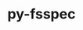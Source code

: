 ---
title: "py-fsspec"
layout: cache
categories: [package, develop]
meta: {"versions": ["2021.7.0", "2022.11.0", "2023.1.0"], "compilers": ["apple-clang@=14.0.0", "apple-clang@=14.0.3", "gcc@=11.3.0", "gcc@=7.3.1"], "oss": ["amzn2", "ubuntu22.04", "ventura"], "platforms": ["darwin", "linux"], "targets": ["aarch64", "ivybridge", "x86_64_v3", "x86_64_v4"], "stacks": ["ml-darwin-aarch64-mps", "ml-linux-x86_64-cpu", "ml-linux-x86_64-cuda", "ml-linux-x86_64-rocm", "root"], "num_specs": 32, "num_specs_by_stack": {"ml-darwin-aarch64-mps": 15, "root": 32, "ml-linux-x86_64-rocm": 8, "ml-linux-x86_64-cpu": 9, "ml-linux-x86_64-cuda": 9}}
spec_details: [{"hash": "4zk4em55kqxzn5zftr7wds5d4kkh4kfx", "compiler": "apple-clang@=14.0.0", "versions": ["2023.1.0"], "os": "ventura", "platform": "darwin", "target": "aarch64", "variants": ["build_system=python_pip", "+http"], "stacks": ["ml-darwin-aarch64-mps", "root"], "size": "-", "tarball": "https://binaries.spack.io/develop/build_cache/darwin-ventura-aarch64/apple-clang-14.0.0/py-fsspec-2023.1.0/darwin-ventura-aarch64-apple-clang-14.0.0-py-fsspec-2023.1.0-4zk4em55kqxzn5zftr7wds5d4kkh4kfx.spack"}, {"hash": "jnvwamn6cr3w4izxeej6gaoqauhp74xo", "compiler": "apple-clang@=14.0.0", "versions": ["2023.1.0"], "os": "ventura", "platform": "darwin", "target": "aarch64", "variants": ["build_system=python_pip", "~http"], "stacks": ["ml-darwin-aarch64-mps", "root"], "size": "-", "tarball": "https://binaries.spack.io/develop/build_cache/darwin-ventura-aarch64/apple-clang-14.0.0/py-fsspec-2023.1.0/darwin-ventura-aarch64-apple-clang-14.0.0-py-fsspec-2023.1.0-jnvwamn6cr3w4izxeej6gaoqauhp74xo.spack"}, {"hash": "fme7ihzjfqv7fbxkaup3vyhrjhfhbgtf", "compiler": "apple-clang@=14.0.0", "versions": ["2023.1.0"], "os": "ventura", "platform": "darwin", "target": "aarch64", "variants": ["build_system=python_pip", "~http"], "stacks": ["ml-darwin-aarch64-mps", "root"], "size": "-", "tarball": "https://binaries.spack.io/develop/build_cache/darwin-ventura-aarch64/apple-clang-14.0.0/py-fsspec-2023.1.0/darwin-ventura-aarch64-apple-clang-14.0.0-py-fsspec-2023.1.0-fme7ihzjfqv7fbxkaup3vyhrjhfhbgtf.spack"}, {"hash": "qpfdlocdxgrco2fm5zy2wjbwjimz2qgs", "compiler": "apple-clang@=14.0.0", "versions": ["2023.1.0"], "os": "ventura", "platform": "darwin", "target": "aarch64", "variants": ["build_system=python_pip", "+http"], "stacks": ["ml-darwin-aarch64-mps", "root"], "size": "-", "tarball": "https://binaries.spack.io/develop/build_cache/darwin-ventura-aarch64/apple-clang-14.0.0/py-fsspec-2023.1.0/darwin-ventura-aarch64-apple-clang-14.0.0-py-fsspec-2023.1.0-qpfdlocdxgrco2fm5zy2wjbwjimz2qgs.spack"}, {"hash": "yzbmoxmf3l2bplvzyaunbmqdbkzvm5g7", "compiler": "apple-clang@=14.0.0", "versions": ["2023.1.0"], "os": "ventura", "platform": "darwin", "target": "aarch64", "variants": ["build_system=python_pip", "+http"], "stacks": ["ml-darwin-aarch64-mps", "root"], "size": "-", "tarball": "https://binaries.spack.io/develop/build_cache/darwin-ventura-aarch64/apple-clang-14.0.0/py-fsspec-2023.1.0/darwin-ventura-aarch64-apple-clang-14.0.0-py-fsspec-2023.1.0-yzbmoxmf3l2bplvzyaunbmqdbkzvm5g7.spack"}, {"hash": "kxfnmp2t7lxw2a5zoczf2qnkxxs5qw2s", "compiler": "apple-clang@=14.0.0", "versions": ["2023.1.0"], "os": "ventura", "platform": "darwin", "target": "aarch64", "variants": ["build_system=python_pip", "~http"], "stacks": ["ml-darwin-aarch64-mps", "root"], "size": "-", "tarball": "https://binaries.spack.io/develop/build_cache/darwin-ventura-aarch64/apple-clang-14.0.0/py-fsspec-2023.1.0/darwin-ventura-aarch64-apple-clang-14.0.0-py-fsspec-2023.1.0-kxfnmp2t7lxw2a5zoczf2qnkxxs5qw2s.spack"}, {"hash": "fi3z5bos4mfuyyn4fz2x755xviq4g2eo", "compiler": "apple-clang@=14.0.0", "versions": ["2023.1.0"], "os": "ventura", "platform": "darwin", "target": "aarch64", "variants": ["build_system=python_pip", "+http"], "stacks": ["ml-darwin-aarch64-mps", "root"], "size": "-", "tarball": "https://binaries.spack.io/develop/build_cache/darwin-ventura-aarch64/apple-clang-14.0.0/py-fsspec-2023.1.0/darwin-ventura-aarch64-apple-clang-14.0.0-py-fsspec-2023.1.0-fi3z5bos4mfuyyn4fz2x755xviq4g2eo.spack"}, {"hash": "tkzvooabtb3q752www2ibrskbwpjfvzv", "compiler": "apple-clang@=14.0.0", "versions": ["2023.1.0"], "os": "ventura", "platform": "darwin", "target": "aarch64", "variants": ["build_system=python_pip", "~http"], "stacks": ["ml-darwin-aarch64-mps", "root"], "size": "-", "tarball": "https://binaries.spack.io/develop/build_cache/darwin-ventura-aarch64/apple-clang-14.0.0/py-fsspec-2023.1.0/darwin-ventura-aarch64-apple-clang-14.0.0-py-fsspec-2023.1.0-tkzvooabtb3q752www2ibrskbwpjfvzv.spack"}, {"hash": "jo722rsdrd6q7outzhw43xckuaxsntqc", "compiler": "apple-clang@=14.0.0", "versions": ["2023.1.0"], "os": "ventura", "platform": "darwin", "target": "aarch64", "variants": ["build_system=python_pip", "+http"], "stacks": ["ml-darwin-aarch64-mps", "root"], "size": "-", "tarball": "https://binaries.spack.io/develop/build_cache/darwin-ventura-aarch64/apple-clang-14.0.0/py-fsspec-2023.1.0/darwin-ventura-aarch64-apple-clang-14.0.0-py-fsspec-2023.1.0-jo722rsdrd6q7outzhw43xckuaxsntqc.spack"}, {"hash": "bxjyjm5t67ekzhjs33si5tjfa5de4467", "compiler": "apple-clang@=14.0.0", "versions": ["2023.1.0"], "os": "ventura", "platform": "darwin", "target": "aarch64", "variants": ["build_system=python_pip", "~http"], "stacks": ["ml-darwin-aarch64-mps", "root"], "size": "-", "tarball": "https://binaries.spack.io/develop/build_cache/darwin-ventura-aarch64/apple-clang-14.0.0/py-fsspec-2023.1.0/darwin-ventura-aarch64-apple-clang-14.0.0-py-fsspec-2023.1.0-bxjyjm5t67ekzhjs33si5tjfa5de4467.spack"}, {"hash": "iccqd5tejydgmev5dleqbmzm6sy2647v", "compiler": "apple-clang@=14.0.3", "versions": ["2023.1.0"], "os": "ventura", "platform": "darwin", "target": "aarch64", "variants": ["build_system=python_pip", "+http"], "stacks": ["ml-darwin-aarch64-mps", "root"], "size": "-", "tarball": "https://binaries.spack.io/develop/build_cache/darwin-ventura-aarch64/apple-clang-14.0.3/py-fsspec-2023.1.0/darwin-ventura-aarch64-apple-clang-14.0.3-py-fsspec-2023.1.0-iccqd5tejydgmev5dleqbmzm6sy2647v.spack"}, {"hash": "hqbkhlpon5hz4rqkygduzshhma7zjzoq", "compiler": "apple-clang@=14.0.3", "versions": ["2023.1.0"], "os": "ventura", "platform": "darwin", "target": "aarch64", "variants": ["build_system=python_pip", "~http"], "stacks": ["ml-darwin-aarch64-mps", "root"], "size": "-", "tarball": "https://binaries.spack.io/develop/build_cache/darwin-ventura-aarch64/apple-clang-14.0.3/py-fsspec-2023.1.0/darwin-ventura-aarch64-apple-clang-14.0.3-py-fsspec-2023.1.0-hqbkhlpon5hz4rqkygduzshhma7zjzoq.spack"}, {"hash": "qxez2xk2uec257qrzvltkdkx77wsgsmi", "compiler": "apple-clang@=14.0.3", "versions": ["2023.1.0"], "os": "ventura", "platform": "darwin", "target": "aarch64", "variants": ["build_system=python_pip", "~http"], "stacks": ["ml-darwin-aarch64-mps", "root"], "size": "-", "tarball": "https://binaries.spack.io/develop/build_cache/darwin-ventura-aarch64/apple-clang-14.0.3/py-fsspec-2023.1.0/darwin-ventura-aarch64-apple-clang-14.0.3-py-fsspec-2023.1.0-qxez2xk2uec257qrzvltkdkx77wsgsmi.spack"}, {"hash": "ybrd7cwgtnvypuh5qcb6g2l4otj55woj", "compiler": "apple-clang@=14.0.3", "versions": ["2023.1.0"], "os": "ventura", "platform": "darwin", "target": "aarch64", "variants": ["build_system=python_pip", "+http"], "stacks": ["ml-darwin-aarch64-mps", "root"], "size": "-", "tarball": "https://binaries.spack.io/develop/build_cache/darwin-ventura-aarch64/apple-clang-14.0.3/py-fsspec-2023.1.0/darwin-ventura-aarch64-apple-clang-14.0.3-py-fsspec-2023.1.0-ybrd7cwgtnvypuh5qcb6g2l4otj55woj.spack"}, {"hash": "4v3b3aftvkvcscuryglk5a6tqrezi6c6", "compiler": "apple-clang@=14.0.3", "versions": ["2023.1.0"], "os": "ventura", "platform": "darwin", "target": "aarch64", "variants": ["build_system=python_pip", "+http"], "stacks": ["ml-darwin-aarch64-mps", "root"], "size": "-", "tarball": "https://binaries.spack.io/develop/build_cache/darwin-ventura-aarch64/apple-clang-14.0.3/py-fsspec-2023.1.0/darwin-ventura-aarch64-apple-clang-14.0.3-py-fsspec-2023.1.0-4v3b3aftvkvcscuryglk5a6tqrezi6c6.spack"}, {"hash": "kcvwkdvn2xtmvwyporzgpinohd4wtgoy", "compiler": "gcc@=7.3.1", "versions": ["2022.11.0"], "os": "amzn2", "platform": "linux", "target": "ivybridge", "variants": ["build_system=python_pip", "+http"], "stacks": ["root"], "size": "-", "tarball": "https://binaries.spack.io/develop/build_cache/linux-amzn2-ivybridge/gcc-7.3.1/py-fsspec-2022.11.0/linux-amzn2-ivybridge-gcc-7.3.1-py-fsspec-2022.11.0-kcvwkdvn2xtmvwyporzgpinohd4wtgoy.spack"}, {"hash": "llbptedja2gx6waluuqkhynyewvgxphv", "compiler": "gcc@=7.3.1", "versions": ["2022.11.0"], "os": "amzn2", "platform": "linux", "target": "ivybridge", "variants": ["build_system=python_pip", "+http"], "stacks": ["root"], "size": "-", "tarball": "https://binaries.spack.io/develop/build_cache/linux-amzn2-ivybridge/gcc-7.3.1/py-fsspec-2022.11.0/linux-amzn2-ivybridge-gcc-7.3.1-py-fsspec-2022.11.0-llbptedja2gx6waluuqkhynyewvgxphv.spack"}, {"hash": "r7jjbwqev2j2vyrqgpt4gp5nd6mqp6ua", "compiler": "gcc@=7.3.1", "versions": ["2022.11.0"], "os": "amzn2", "platform": "linux", "target": "ivybridge", "variants": ["build_system=python_pip", "+http"], "stacks": ["root"], "size": "-", "tarball": "https://binaries.spack.io/develop/build_cache/linux-amzn2-ivybridge/gcc-7.3.1/py-fsspec-2022.11.0/linux-amzn2-ivybridge-gcc-7.3.1-py-fsspec-2022.11.0-r7jjbwqev2j2vyrqgpt4gp5nd6mqp6ua.spack"}, {"hash": "qzwice7777s6ld34e4nluhtdkrg6gf6u", "compiler": "gcc@=7.3.1", "versions": ["2021.7.0"], "os": "amzn2", "platform": "linux", "target": "x86_64_v3", "variants": ["build_system=python_pip", "+http"], "stacks": ["root"], "size": "-", "tarball": "https://binaries.spack.io/develop/build_cache/linux-amzn2-x86_64_v3/gcc-7.3.1/py-fsspec-2021.7.0/linux-amzn2-x86_64_v3-gcc-7.3.1-py-fsspec-2021.7.0-qzwice7777s6ld34e4nluhtdkrg6gf6u.spack"}, {"hash": "whokygp24xwhiezirgzkuztepqx5awld", "compiler": "gcc@=7.3.1", "versions": ["2021.7.0"], "os": "amzn2", "platform": "linux", "target": "x86_64_v3", "variants": ["+http"], "stacks": ["root"], "size": "-", "tarball": "https://binaries.spack.io/develop/build_cache/linux-amzn2-x86_64_v3/gcc-7.3.1/py-fsspec-2021.7.0/linux-amzn2-x86_64_v3-gcc-7.3.1-py-fsspec-2021.7.0-whokygp24xwhiezirgzkuztepqx5awld.spack"}, {"hash": "auooslyoa77qkngl4vctvrbvb7plpo6u", "compiler": "gcc@=7.3.1", "versions": ["2021.7.0"], "os": "amzn2", "platform": "linux", "target": "x86_64_v3", "variants": ["+http"], "stacks": ["root"], "size": "-", "tarball": "https://binaries.spack.io/develop/build_cache/linux-amzn2-x86_64_v3/gcc-7.3.1/py-fsspec-2021.7.0/linux-amzn2-x86_64_v3-gcc-7.3.1-py-fsspec-2021.7.0-auooslyoa77qkngl4vctvrbvb7plpo6u.spack"}, {"hash": "5z7f7cwi6ku35uhvfqr4v577z7pk6p2g", "compiler": "gcc@=7.3.1", "versions": ["2022.11.0"], "os": "amzn2", "platform": "linux", "target": "x86_64_v3", "variants": ["build_system=python_pip", "+http"], "stacks": ["root"], "size": "-", "tarball": "https://binaries.spack.io/develop/build_cache/linux-amzn2-x86_64_v3/gcc-7.3.1/py-fsspec-2022.11.0/linux-amzn2-x86_64_v3-gcc-7.3.1-py-fsspec-2022.11.0-5z7f7cwi6ku35uhvfqr4v577z7pk6p2g.spack"}, {"hash": "u4447ftu3hqoecinxx4zxzurpibz7qny", "compiler": "gcc@=7.3.1", "versions": ["2021.7.0"], "os": "amzn2", "platform": "linux", "target": "x86_64_v4", "variants": ["+http"], "stacks": ["root"], "size": "-", "tarball": "https://binaries.spack.io/develop/build_cache/linux-amzn2-x86_64_v4/gcc-7.3.1/py-fsspec-2021.7.0/linux-amzn2-x86_64_v4-gcc-7.3.1-py-fsspec-2021.7.0-u4447ftu3hqoecinxx4zxzurpibz7qny.spack"}, {"hash": "p65g7bjcyhbbjn7f7escqspxzcyuqkn4", "compiler": "gcc@=11.3.0", "versions": ["2023.1.0"], "os": "ubuntu22.04", "platform": "linux", "target": "x86_64_v3", "variants": ["build_system=python_pip", "+http"], "stacks": ["ml-linux-x86_64-rocm", "root", "ml-linux-x86_64-cpu", "ml-linux-x86_64-cuda"], "size": "-", "tarball": "https://binaries.spack.io/develop/build_cache/linux-ubuntu22.04-x86_64_v3/gcc-11.3.0/py-fsspec-2023.1.0/linux-ubuntu22.04-x86_64_v3-gcc-11.3.0-py-fsspec-2023.1.0-p65g7bjcyhbbjn7f7escqspxzcyuqkn4.spack"}, {"hash": "6zjtpyveys3stfvdprerljbo2kodpxol", "compiler": "gcc@=11.3.0", "versions": ["2023.1.0"], "os": "ubuntu22.04", "platform": "linux", "target": "x86_64_v3", "variants": ["build_system=python_pip", "~http"], "stacks": ["root", "ml-linux-x86_64-cpu", "ml-linux-x86_64-cuda"], "size": "-", "tarball": "https://binaries.spack.io/develop/build_cache/linux-ubuntu22.04-x86_64_v3/gcc-11.3.0/py-fsspec-2023.1.0/linux-ubuntu22.04-x86_64_v3-gcc-11.3.0-py-fsspec-2023.1.0-6zjtpyveys3stfvdprerljbo2kodpxol.spack"}, {"hash": "jmts22ggn2fdl4d6536ltt45khzmbjec", "compiler": "gcc@=11.3.0", "versions": ["2023.1.0"], "os": "ubuntu22.04", "platform": "linux", "target": "x86_64_v3", "variants": ["build_system=python_pip", "+http"], "stacks": ["ml-linux-x86_64-rocm", "root", "ml-linux-x86_64-cpu", "ml-linux-x86_64-cuda"], "size": "-", "tarball": "https://binaries.spack.io/develop/build_cache/linux-ubuntu22.04-x86_64_v3/gcc-11.3.0/py-fsspec-2023.1.0/linux-ubuntu22.04-x86_64_v3-gcc-11.3.0-py-fsspec-2023.1.0-jmts22ggn2fdl4d6536ltt45khzmbjec.spack"}, {"hash": "7bseu3zmmgcshec5elbujtfztcsjhgz6", "compiler": "gcc@=11.3.0", "versions": ["2023.1.0"], "os": "ubuntu22.04", "platform": "linux", "target": "x86_64_v3", "variants": ["build_system=python_pip", "~http"], "stacks": ["ml-linux-x86_64-rocm", "root", "ml-linux-x86_64-cpu", "ml-linux-x86_64-cuda"], "size": "-", "tarball": "https://binaries.spack.io/develop/build_cache/linux-ubuntu22.04-x86_64_v3/gcc-11.3.0/py-fsspec-2023.1.0/linux-ubuntu22.04-x86_64_v3-gcc-11.3.0-py-fsspec-2023.1.0-7bseu3zmmgcshec5elbujtfztcsjhgz6.spack"}, {"hash": "q2luapdd3woytv2jc2bdnz4c7tfcluga", "compiler": "gcc@=11.3.0", "versions": ["2023.1.0"], "os": "ubuntu22.04", "platform": "linux", "target": "x86_64_v3", "variants": ["build_system=python_pip", "+http"], "stacks": ["ml-linux-x86_64-rocm", "root", "ml-linux-x86_64-cpu", "ml-linux-x86_64-cuda"], "size": "-", "tarball": "https://binaries.spack.io/develop/build_cache/linux-ubuntu22.04-x86_64_v3/gcc-11.3.0/py-fsspec-2023.1.0/linux-ubuntu22.04-x86_64_v3-gcc-11.3.0-py-fsspec-2023.1.0-q2luapdd3woytv2jc2bdnz4c7tfcluga.spack"}, {"hash": "wgbyme4cwnobad7eec47du35hucfoqvq", "compiler": "gcc@=11.3.0", "versions": ["2023.1.0"], "os": "ubuntu22.04", "platform": "linux", "target": "x86_64_v3", "variants": ["build_system=python_pip", "+http"], "stacks": ["ml-linux-x86_64-rocm", "root", "ml-linux-x86_64-cpu", "ml-linux-x86_64-cuda"], "size": "-", "tarball": "https://binaries.spack.io/develop/build_cache/linux-ubuntu22.04-x86_64_v3/gcc-11.3.0/py-fsspec-2023.1.0/linux-ubuntu22.04-x86_64_v3-gcc-11.3.0-py-fsspec-2023.1.0-wgbyme4cwnobad7eec47du35hucfoqvq.spack"}, {"hash": "s3gplqq3zlp7iaxlzpbclowpvne3c4p5", "compiler": "gcc@=11.3.0", "versions": ["2023.1.0"], "os": "ubuntu22.04", "platform": "linux", "target": "x86_64_v3", "variants": ["build_system=python_pip", "+http"], "stacks": ["ml-linux-x86_64-rocm", "root", "ml-linux-x86_64-cpu", "ml-linux-x86_64-cuda"], "size": "-", "tarball": "https://binaries.spack.io/develop/build_cache/linux-ubuntu22.04-x86_64_v3/gcc-11.3.0/py-fsspec-2023.1.0/linux-ubuntu22.04-x86_64_v3-gcc-11.3.0-py-fsspec-2023.1.0-s3gplqq3zlp7iaxlzpbclowpvne3c4p5.spack"}, {"hash": "a6dlh4k2ii5vb6l3bjhivc3tzsbujpxd", "compiler": "gcc@=11.3.0", "versions": ["2023.1.0"], "os": "ubuntu22.04", "platform": "linux", "target": "x86_64_v3", "variants": ["build_system=python_pip", "+http"], "stacks": ["ml-linux-x86_64-rocm", "root", "ml-linux-x86_64-cpu", "ml-linux-x86_64-cuda"], "size": "-", "tarball": "https://binaries.spack.io/develop/build_cache/linux-ubuntu22.04-x86_64_v3/gcc-11.3.0/py-fsspec-2023.1.0/linux-ubuntu22.04-x86_64_v3-gcc-11.3.0-py-fsspec-2023.1.0-a6dlh4k2ii5vb6l3bjhivc3tzsbujpxd.spack"}, {"hash": "6mv6hb4gy6uaxcsaojpn2rzuh3o6cbs2", "compiler": "gcc@=11.3.0", "versions": ["2023.1.0"], "os": "ubuntu22.04", "platform": "linux", "target": "x86_64_v3", "variants": ["build_system=python_pip", "+http"], "stacks": ["ml-linux-x86_64-rocm", "root", "ml-linux-x86_64-cpu", "ml-linux-x86_64-cuda"], "size": "-", "tarball": "https://binaries.spack.io/develop/build_cache/linux-ubuntu22.04-x86_64_v3/gcc-11.3.0/py-fsspec-2023.1.0/linux-ubuntu22.04-x86_64_v3-gcc-11.3.0-py-fsspec-2023.1.0-6mv6hb4gy6uaxcsaojpn2rzuh3o6cbs2.spack"}]
---